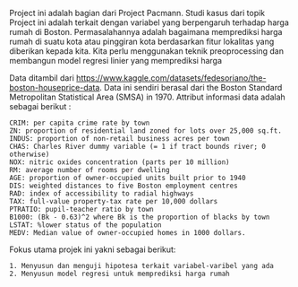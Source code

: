 Project ini adalah bagian dari Project Pacmann. Studi kasus dari topik Project ini adalah terkait dengan variabel yang berpengaruh terhadap harga rumah di Boston. Permasalahannya adalah bagaimana memprediksi harga rumah di suatu kota atau pinggiran kota berdasarkan fitur lokalitas yang diberikan kepada kita. Kita perlu menggunakan teknik preoprocessing dan membangun model regresi linier yang memprediksi harga

Data ditambil dari https://www.kaggle.com/datasets/fedesoriano/the-boston-houseprice-data. Data ini sendiri berasal dari the Boston Standard Metropolitan Statistical Area (SMSA) in 1970. Attribut informasi data adalah sebagai berikut :


    CRIM: per capita crime rate by town
    ZN: proportion of residential land zoned for lots over 25,000 sq.ft.
    INDUS: proportion of non-retail business acres per town
    CHAS: Charles River dummy variable (= 1 if tract bounds river; 0 otherwise)
    NOX: nitric oxides concentration (parts per 10 million)
    RM: average number of rooms per dwelling
    AGE: proportion of owner-occupied units built prior to 1940
    DIS: weighted distances to five Boston employment centres
    RAD: index of accessibility to radial highways
    TAX: full-value property-tax rate per 10,000 dollars
    PTRATIO: pupil-teacher ratio by town
    B1000: (Bk - 0.63)^2 where Bk is the proportion of blacks by town
    LSTAT: %lower status of the population
    MEDV: Median value of owner-occupied homes in 1000 dollars.

 Fokus utama  projek ini yakni sebagai berikut:
 
    1. Menyusun dan menguji hipotesa terkait variabel-varibel yang ada   
    2. Menyusun model regresi untuk memprediksi harga rumah 
